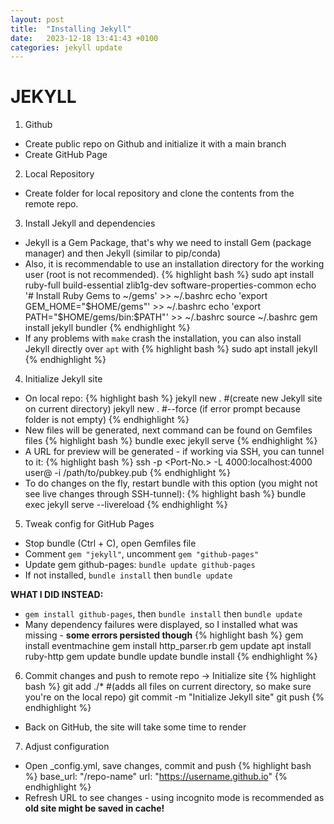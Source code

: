 ```yaml
---
layout: post
title:  "Installing Jekyll"
date:   2023-12-18 13:41:43 +0100
categories: jekyll update
---
```


# JEKYLL


1. Github
  * Create public repo on Github and initialize it with a main branch
  * Create GitHub Page

2. Local Repository
  * Create folder for local repository and clone the contents from the remote repo.

3. Install Jekyll and dependencies  
  * Jekyll is a Gem Package, that's why we need to install Gem (package manager) and then Jekyll (similar to pip/conda)
  * Also, it is recommendable to use an installation directory for the working user (root is not recommended).
      {% highlight bash %}
      sudo apt install ruby-full build-essential zlib1g-dev software-properties-common
      echo '# Install Ruby Gems to ~/gems' >> ~/.bashrc
      echo 'export GEM_HOME="$HOME/gems"' >> ~/.bashrc
      echo 'export PATH="$HOME/gems/bin:$PATH"' >> ~/.bashrc
      source ~/.bashrc
      gem install jekyll bundler
      {% endhighlight %}
  * If any problems with `make` crash the installation, you can also install Jekyll directly over `apt` with
      {% highlight bash %}
      sudo apt install jekyll
      {% endhighlight %}

4. Initialize Jekyll site
  * On local repo:
      {% highlight bash %}
      jekyll new . #(create new Jekyll site on current directory)
      jekyll new . #--force (if error prompt because folder is not empty)
      {% endhighlight %}
  * New files will be generated, next command can be found on Gemfiles files
      {% highlight bash %}
      bundle exec jekyll serve
      {% endhighlight %}
  * A URL for preview will be generated - if working via SSH, you can tunnel to it:
      {% highlight bash %}
      ssh -p <Port-No.> -L 4000:localhost:4000 user@<ip-of-jekyll-host> -i /path/to/pubkey.pub
      {% endhighlight %}
  * To do changes on the fly, restart bundle with this option (you might not see live changes through SSH-tunnel):
      {% highlight bash %}
      bundle exec jekyll serve --livereload
      {% endhighlight %}

5. Tweak config for GitHub Pages
  * Stop bundle (Ctrl + C), open Gemfiles file
  * Comment `gem "jekyll"`, uncomment `gem "github-pages"`
  * Update gem github-pages: `bundle update github-pages`
  * If not installed, `bundle install` then `bundle update`

**WHAT I DID INSTEAD:**
  * `gem install github-pages`, then `bundle install` then `bundle update`
  * Many dependency failures were displayed, so I installed what was missing - **some errors persisted though**
      {% highlight bash %}
      gem install eventmachine
      gem install http_parser.rb
      gem update
      apt install ruby-http
      gem update
      bundle update
      bundle install
      {% endhighlight %}

6. Commit changes and push to remote repo -> Initialize site
      {% highlight bash %}
      git add ./* #(adds all files on current directory, so make sure you're on the local repo)
      git commit -m "Initialize Jekyll site"
      git push
      {% endhighlight %}
  * Back on GitHub, the site will take some time to render
 
7. Adjust configuration
  * Open _config.yml, save changes, commit and push
      {% highlight bash %}
      base_url: "/repo-name"
      url: "https://username.github.io"
      {% endhighlight %}
  * Refresh URL to see changes - using incognito mode is recommended as **old site might be saved in cache!**
